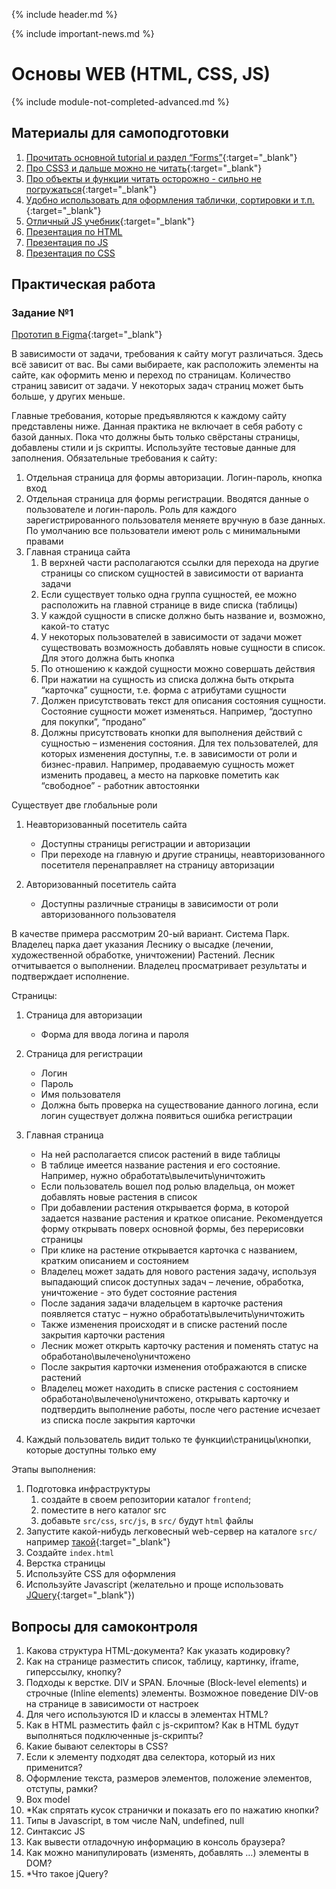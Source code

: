 {% include header.md %}

{% include important-news.md %}

Основы WEB (HTML, CSS, JS)
===
{% include module-not-completed-advanced.md %}

Материалы для самоподготовки
---------------------
1. [Прочитать основной tutorial и раздел “Forms”](http://www.w3schools.com/html){:target="_blank"}
1. [Про CSS3 и дальше можно не читать](http://www.w3schools.com/css){:target="_blank"}
1. [Про объекты и функции читать осторожно - сильно не погружаться](http://www.w3schools.com/js){:target="_blank"}
1. [Удобно использовать для оформления таблички, сортировки и т.п.](http://www.w3schools.com/jquery){:target="_blank"}
1. [Отличный JS учебник](https://learn.javascript.ru/){:target="_blank"}
1. [Презентация по HTML](./presentations/HTML%20Basics.pptx)
1. [Презентация по JS](./presentations/JS%20Core.pptx)
1. [Презентация по CSS](./presentations/CSS%20Basics.pptx)

Практическая работа
---------------------

### Задание №1
[Прототип в Figma](https://www.figma.com/proto/dJjzWj4NYIaVPPpJu3pmnX/Final-project-template?node-id=5%3A36&viewport=1687%2C919%2C0.25323522090911865&scaling=min-zoom){:target="_blank"}

В зависимости от задачи, требования к сайту могут различаться.
Здесь всё зависит от вас. Вы сами выбираете, как расположить элементы на сайте, как оформить меню и переход по страницам.
Количество страниц зависит от задачи. У некоторых задач страниц может быть больше, у других
меньше.

Главные требования, которые предъявляются к каждому сайту представлены ниже.
Данная практика не включает в себя работу с базой данных. Пока что должны быть только свёрстаны страницы,
добавлены стили и js скрипты. Используйте тестовые данные для заполнения.
Обязательные требования к сайту:
1. Отдельная страница для формы авторизации. Логин-пароль, кнопка вход
1. Отдельная страница для формы регистрации. Вводятся данные о пользователе и логин-пароль. Роль для каждого 
зарегистрированного пользователя меняете вручную в базе данных. По умолчанию все пользователи имеют роль 
с минимальными правами
1. Главная страница сайта
    1. В верхней части располагаются ссылки для перехода на другие страницы со списком сущностей в зависимости от 
варианта задачи
    2. Если существует только одна группа сущностей, ее можно расположить на главной странице в виде списка (таблицы)
    3. У каждой сущности в списке должно быть название и, возможно, какой-то статус
    4. У некоторых пользователей в зависимости от задачи может существовать возможность добавлять новые сущности в 
список. Для этого должна быть кнопка
    5. По отношению к каждой сущности можно совершать действия
    6. При нажатии на сущность из списка должна быть открыта “карточка” сущности, т.е. форма с атрибутами сущности
    7. Должен присутствовать текст для описания состояния сущности. Состояние сущности может изменяться. 
Например, “доступно для покупки”, “продано”
    8. Должны присутствовать кнопки для выполнения действий с сущностью – изменения состояния. Для тех 
пользователей, для которых изменения доступны, т.е. в зависимости от роли и бизнес-правил. Например, продаваемую 
сущность может изменить продавец, а место на парковке пометить как “свободное” - работник автостоянки

Существует две глобальные роли
1. Неавторизованный посетитель сайта
    + Доступны страницы регистрации и авторизации
    + При переходе на главную и другие страницы, неавторизованного посетителя перенаправляет на страницу авторизации

1. Авторизованный посетитель сайта
    + Доступны различные страницы в зависимости от роли авторизованного пользователя

В качестве примера рассмотрим 20-ый вариант.
Система Парк. Владелец парка дает указания Леснику о высадке (лечении, художественной обработке, уничтожении) Растений. 
Лесник отчитывается о выполнении. Владелец просматривает результаты и подтверждает исполнение.

Страницы:
1. Страница для авторизации
    + Форма для ввода логина и пароля
1. Страница для регистрации
    + Логин
    + Пароль
    + Имя пользователя
    + Должна быть проверка на существование данного логина, если логин существует должна появиться ошибка регистрации

1. Главная страница
    + На ней располагается список растений в виде таблицы
    + В таблице имеется название растения и его состояние. Например, нужно обработать\вылечить\уничтожить
    + Если пользователь вошел под ролью владельца, он может добавлять новые растения в список
    + При добавлении растения открывается форма, в которой задается название растения и краткое описание. 
Рекомендуется форму открывать поверх основной формы, без перерисовки страницы
    + При клике на растение открывается карточка с названием, кратким описанием и состоянием
    + Владелец может задать для нового растения задачу, используя выпадающий список доступных задач – лечение, 
обработка, уничтожение - это будет состояние растения
    + После задания задачи владельцем в карточке растения появляется статус – нужно обработать\вылечить\уничтожить
    + Также изменения происходят и в списке растений после закрытия карточки растения
    + Лесник может открыть карточку растения и поменять статус на обработано\вылечено\уничтожено
    + После закрытия карточки изменения отображаются в списке растений
    + Владелец может находить в списке растения с состоянием обработано\вылечено\уничтожено, открывать карточку и 
подтвердить выполнение работы, после чего растение исчезает из списка после закрытия карточки

1. Каждый пользователь видит только те функции\страницы\кнопки, которые доступны только ему

Этапы выполнения:
1. Подготовка инфраструктуры
    1. создайте в своем репозитории каталог `frontend`;
    2. поместите в него каталог src
    3. добавьте `src/css`, `src/js`, в `src/` будут `html` файлы
1. Запустите какой-нибудь легковесный web-сервер на каталоге `src/` например 
[такой](https://www.npmjs.com/package/http-server){:target="_blank"}
1. Создайте `index.html`
1. Верстка страницы
1. Используйте CSS для оформления
1. Используйте Javascript (желательно и проще использовать [JQuery](https://jquery.com/){:target="_blank"})

Вопросы для самоконтроля
---------------------
1. Какова структура HTML-документа? Как указать кодировку?
1. Как на странице разместить список, таблицу, картинку, iframe, гиперссылку, кнопку?
1. Подходы к верстке. DIV и SPAN. Блочные (Block-level elements) и строчные (Inline elements) элементы. 
Возможное поведение DIV-ов на странице в зависимости от настроек
1. Для чего используются ID и классы в элементах HTML?
1. Как в HTML разместить файл с js-скриптом? Как в HTML будут выполняться подключенные js-скрипты?
1. Какие бывают селекторы в CSS?
1. Если к элементу подходят два селектора, который из них применится?
1. Оформление текста, размеров элементов, положение элементов, отступы, рамки?
1. Box model
1. *Как спрятать кусок странички и показать его по нажатию кнопки?
1. Типы в Javascript, в том числе NaN, undefined, null
1. Синтаксис JS
1. Как вывести отладочную информацию в консоль браузера?
1. Как можно манипулировать (изменять, добавлять …) элементы в DOM?
1. *Что такое jQuery?